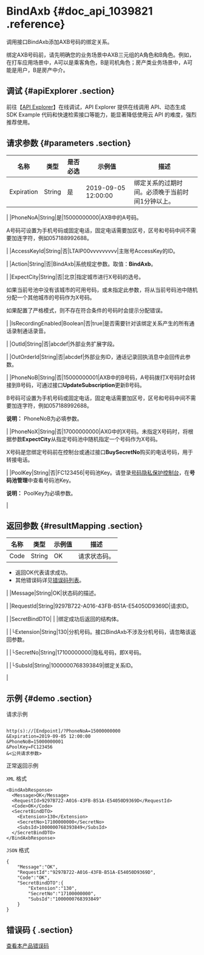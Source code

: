 # BindAxb {#doc_api_1039821 .reference}

调用接口BindAxb添加AXB号码的绑定关系。

绑定AXB号码前，请先明确您的业务场景中AXB三元组的A角色和B角色。例如，在打车应用场景中，A可以是乘客角色，B是司机角色；房产类业务场景中，A可能是用户，B是房产中介。

## 调试 {#apiExplorer .section}

前往【[API Explorer](https://api.aliyun.com/#product=Dyplsapi&api=BindAxb)】在线调试，API Explorer 提供在线调用 API、动态生成 SDK Example 代码和快速检索接口等能力，能显著降低使用云 API 的难度，强烈推荐使用。

## 请求参数 {#parameters .section}

|名称|类型|是否必选|示例值|描述|
|--|--|----|---|--|
|Expiration|String|是|2019-09-05 12:00:00|绑定关系的过期时间。必须晚于当前时间1分钟以上。

 |
|PhoneNoA|String|是|15000000000|AXB中的A号码。

 A号码可设置为手机号码或固定电话，固定电话需要加区号，区号和号码中间不需要加连字符，例如057188992688。

 |
|AccessKeyId|String|否|LTAIP00vvvvvvvvv|主账号AccessKey的ID。

 |
|Action|String|否|BindAxb|系统规定参数。取值：**BindAxb**。

 |
|ExpectCity|String|否|北京|指定城市进行X号码的选号。

 如果当前号池中没有该城市的可用号码，或未指定此参数，将从当前号码池中随机分配一个其他城市的号码作为X号码。

 如果配置了严格模式，则不存在符合条件的号码时会提示分配错误。

 |
|IsRecordingEnabled|Boolean|否|true|是否需要针对该绑定关系产生的所有通话录制通话录音。

 |
|OutId|String|否|abcdef|外部业务扩展字段。

 |
|OutOrderId|String|否|abcdef|外部业务ID，通话记录回执消息中会回传此参数。

 |
|PhoneNoB|String|否|15000000001|AXB中的B号码，A号码拨打X号码时会转接到B号码，可通过接口**UpdateSubscription**更新B号码。

 B号码可设置为手机号码或固定电话，固定电话需要加区号，区号和号码中间不需要加连字符，例如057188992688。

 **说明：** PhoneNoB为必填参数。

 |
|PhoneNoX|String|否|17000000000|AXG中的X号码。未指定X号码时，将根据参数**ExpectCity**从指定号码池中随机指定一个号码作为X号码。

 X号码是您绑定号码前在控制台或通过接口**BuySecretNo**购买的电话号码，用于转接电话。

 |
|PoolKey|String|否|FC123456|号码池Key。请登录[号码隐私保护控制台](https://dypls.console.aliyun.com/dypls.htm#/account)，在**号码池管理**中查看号码池Key。

 **说明：** PoolKey为必填参数。

 |

## 返回参数 {#resultMapping .section}

|名称|类型|示例值|描述|
|--|--|---|--|
|Code|String|OK|请求状态码。

 -   返回OK代表请求成功。
-   其他错误码详见[错误码列表](~~101346~~)。

 |
|Message|String|OK|状态码的描述。

 |
|RequestId|String|9297B722-A016-43FB-B51A-E54050D9369D|请求ID。

 |
|SecretBindDTO| | |绑定成功后返回的结构体。

 |
|└Extension|String|130|分机号码。接口BindAxb不涉及分机号码，请忽略该返回参数。

 |
|└SecretNo|String|17100000000|隐私号码，即X号码。

 |
|└SubsId|String|1000000768393849|绑定关系ID。

 |

## 示例 {#demo .section}

请求示例

``` {#request_demo}

http(s)://[Endpoint]/?PhoneNoA=15000000000
&Expiration=2019-09-05 12:00:00
&PhoneNoB=15000000001
&PoolKey=FC123456
&<公共请求参数>

```

正常返回示例

`XML` 格式

``` {#xml_return_success_demo}
<BindAxbResponse>
  <Message>OK</Message>
  <RequestId>9297B722-A016-43FB-B51A-E54050D9369D</RequestId>
  <Code>OK</Code>
  <SecretBindDTO>
    <Extension>130</Extension>
    <SecretNo>17100000000</SecretNo>
    <SubsId>1000000768393849</SubsId>
  </SecretBindDTO>
</BindAxbResponse>

```

`JSON` 格式

``` {#json_return_success_demo}
{
	"Message":"OK",
	"RequestId":"9297B722-A016-43FB-B51A-E54050D9369D",
	"Code":"OK",
	"SecretBindDTO":{
		"Extension":"130",
		"SecretNo":"17100000000",
		"SubsId":"1000000768393849"
	}
}
```

## 错误码 { .section}

[查看本产品错误码](https://error-center.aliyun.com/status/product/Dyplsapi)

